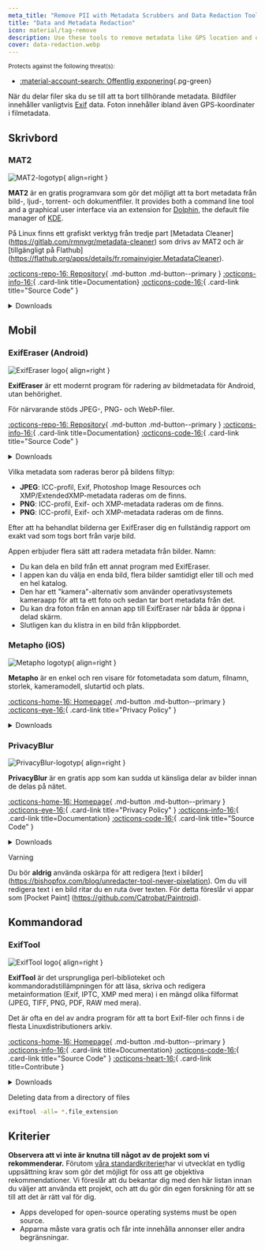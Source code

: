 ```yaml
---
meta_title: "Remove PII with Metadata Scrubbers and Data Redaction Tools - Privacy Guides"
title: "Data and Metadata Redaction"
icon: material/tag-remove
description: Use these tools to remove metadata like GPS location and other identifying information from photos and files you share.
cover: data-redaction.webp
---
```


<small>Protects against the following threat(s):</small>

- [:material-account-search: Offentlig exponering](basics/common-threats.md#limiting-public-information ""){.pg-green}

När du delar filer ska du se till att ta bort tillhörande metadata. Bildfiler innehåller vanligtvis [Exif](https://en.wikipedia.org/wiki/Exif) data. Foton innehåller ibland även GPS-koordinater i filmetadata.

## Skrivbord

### MAT2

<div class="admonition recommendation" markdown>

![MAT2-logotyp](assets/img/data-redaction/mat2.svg){ align=right }

**MAT2** är en gratis programvara som gör det möjligt att ta bort metadata från bild-, ljud-, torrent- och dokumentfiler. It provides both a command line tool and a graphical user interface via an extension for [Dolphin](https://0xacab.org/jvoisin/mat2/-/tree/master/dolphin), the default file manager of [KDE](https://kde.org).

På Linux finns ett grafiskt verktyg från tredje part [Metadata Cleaner] (https://gitlab.com/rmnvgr/metadata-cleaner) som drivs av MAT2 och är [tillgängligt på Flathub] (https://flathub.org/apps/details/fr.romainvigier.MetadataCleaner).

[:octicons-repo-16: Repository](https://0xacab.org/jvoisin/mat2){ .md-button .md-button--primary }
[:octicons-info-16:](https://0xacab.org/jvoisin/mat2/-/blob/master/README.md){ .card-link title=Documentation}
[:octicons-code-16:](https://0xacab.org/jvoisin/mat2){ .card-link title="Source Code" }

<details class="downloads" markdown>
<summary>Downloads</summary>

- [:fontawesome-brands-windows: Windows](https://pypi.org/project/mat2)
- [:simple-apple: macOS](https://0xacab.org/jvoisin/mat2#requirements-setup-on-macos-os-x-using-homebrew)
- [:simple-linux: Linux](https://pypi.org/project/mat2)
- [:octicons-globe-16: Web](https://0xacab.org/jvoisin/mat2#web-interface)

</details>

</div>

## Mobil

### ExifEraser (Android)

<div class="admonition recommendation" markdown>

![ExifEraser logo](assets/img/data-redaction/exiferaser.svg){ align=right }

**ExifEraser** är ett modernt program för radering av bildmetadata för Android, utan behörighet.

För närvarande stöds JPEG-, PNG- och WebP-filer.

[:octicons-repo-16: Repository](https://github.com/Tommy-Geenexus/exif-eraser){ .md-button .md-button--primary }
[:octicons-info-16:](https://github.com/Tommy-Geenexus/exif-eraser#readme){ .card-link title=Documentation}
[:octicons-code-16:](https://github.com/Tommy-Geenexus/exif-eraser){ .card-link title="Source Code" }

<details class="downloads" markdown>
<summary>Downloads</summary>

- [:simple-googleplay: Google Play](https://play.google.com/store/apps/details?id=com.none.tom.exiferaser)
- [:octicons-moon-16: Accrescent](https://accrescent.app/app/com.none.tom.exiferaser)
- [:simple-github: GitHub](https://github.com/Tommy-Geenexus/exif-eraser/releases)

</details>

</div>

Vilka metadata som raderas beror på bildens filtyp:

- **JPEG**: ICC-profil, Exif, Photoshop Image Resources och XMP/ExtendedXMP-metadata raderas om de finns.
- **PNG**: ICC-profil, Exif- och XMP-metadata raderas om de finns.
- **PNG**: ICC-profil, Exif- och XMP-metadata raderas om de finns.

Efter att ha behandlat bilderna ger ExifEraser dig en fullständig rapport om exakt vad som togs bort från varje bild.

Appen erbjuder flera sätt att radera metadata från bilder. Namn:

- Du kan dela en bild från ett annat program med ExifEraser.
- I appen kan du välja en enda bild, flera bilder samtidigt eller till och med en hel katalog.
- Den har ett "kamera"-alternativ som använder operativsystemets kameraapp för att ta ett foto och sedan tar bort metadata från det.
- Du kan dra foton från en annan app till ExifEraser när båda är öppna i delad skärm.
- Slutligen kan du klistra in en bild från klippbordet.

### Metapho (iOS)

<div class="admonition recommendation" markdown>

![Metapho logotyp](assets/img/data-redaction/metapho.jpg){ align=right }

**Metapho** är en enkel och ren visare för fotometadata som datum, filnamn, storlek, kameramodell, slutartid och plats.

[:octicons-home-16: Homepage](https://zininworks.com/metapho){ .md-button .md-button--primary }
[:octicons-eye-16:](https://zininworks.com/privacy){ .card-link title="Privacy Policy" }

<details class="downloads" markdown>
<summary>Downloads</summary>

- [:simple-appstore: App Store](https://apps.apple.com/app/id914457352)

</details>

</div>

### PrivacyBlur

<div class="admonition recommendation" markdown>

![PrivacyBlur-logotyp](assets/img/data-redaction/privacyblur.svg){ align=right }

**PrivacyBlur** är en gratis app som kan sudda ut känsliga delar av bilder innan de delas på nätet.

[:octicons-home-16: Homepage](https://privacyblur.app){ .md-button .md-button--primary }
[:octicons-eye-16:](https://privacyblur.app/privacy.html){ .card-link title="Privacy Policy" }
[:octicons-info-16:](https://github.com/MATHEMA-GmbH/privacyblur#readme){ .card-link title=Documentation}
[:octicons-code-16:](https://github.com/MATHEMA-GmbH/privacyblur){ .card-link title="Source Code" }

<details class="downloads" markdown>
<summary>Downloads</summary>

- [:simple-googleplay: Google Play](https://play.google.com/store/apps/details?id=de.mathema.privacyblur)
- [:simple-appstore: App Store](https://apps.apple.com/app/id1536274106)

</details>

</div>

<div class="admonition warning" markdown>
<p class="admonition-title">Varning</p>

Du bör **aldrig** använda oskärpa för att redigera [text i bilder] (https://bishopfox.com/blog/unredacter-tool-never-pixelation). Om du vill redigera text i en bild ritar du en ruta över texten. För detta föreslår vi appar som [Pocket Paint] (https://github.com/Catrobat/Paintroid).

</div>

## Kommandorad

### ExifTool

<div class="admonition recommendation" markdown>

![ExifTool logo](assets/img/data-redaction/exiftool.png){ align=right }

**ExifTool** är det ursprungliga perl-biblioteket och kommandoradstillämpningen för att läsa, skriva och redigera metainformation (Exif, IPTC, XMP med mera) i en mängd olika filformat (JPEG, TIFF, PNG, PDF, RAW med mera).

Det är ofta en del av andra program för att ta bort Exif-filer och finns i de flesta Linuxdistributioners arkiv.

[:octicons-home-16: Homepage](https://exiftool.org){ .md-button .md-button--primary }
[:octicons-info-16:](https://exiftool.org/faq.html){ .card-link title=Documentation}
[:octicons-code-16:](https://github.com/exiftool/exiftool){ .card-link title="Source Code" }
[:octicons-heart-16:](https://exiftool.org/#donate){ .card-link title=Contribute }

<details class="downloads" markdown>
<summary>Downloads</summary>

- [:fontawesome-brands-windows: Windows](https://exiftool.org)
- [:simple-apple: macOS](https://exiftool.org)
- [:simple-linux: Linux](https://exiftool.org)

</details>

</div>

<div class="admonition example" markdown>
<p class="admonition-title">Deleting data from a directory of files</p>

```bash
exiftool -all= *.file_extension
```

</div>

## Kriterier

**Observera att vi inte är knutna till något av de projekt som vi rekommenderar.** Förutom [våra standardkriterier](about/criteria.md)har vi utvecklat en tydlig uppsättning krav som gör det möjligt för oss att ge objektiva rekommendationer. Vi föreslår att du bekantar dig med den här listan innan du väljer att använda ett projekt, och att du gör din egen forskning för att se till att det är rätt val för dig.

- Apps developed for open-source operating systems must be open source.
- Apparna måste vara gratis och får inte innehålla annonser eller andra begränsningar.
